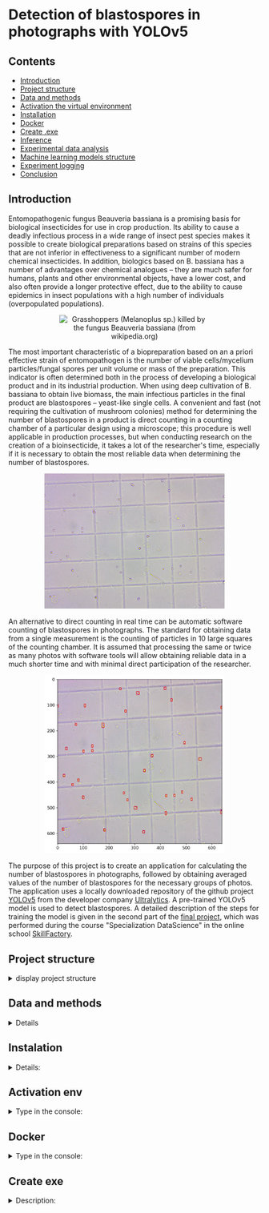# Detection of blastospores in photographs with YOLOv5

## Contents

* [Introduction](README.md#Introduction)
* [Project structure](README.md#Project-structure)
* [Data and methods](README.md#Data-and-methods)
* [Activation the virtual environment](README.md#Activation-env)
* [Installation](README.md#Installation)
* [Docker](README.md#Docker)
* [Create .exe](README.md#Create-exe)
* [Inference](README.md#Inference)
* [Experimental data analysis](README.md#Experimental-data-analysis)
* [Machine learning models structure](README.md#Machine-learning-models-structure)
* [Experiment logging](README.md#Experiment-logging)
* [Conclusion](README.md#Conclusion)


## Introduction

Entomopathogenic fungus Beauveria bassiana is a promising basis for biological insecticides for use in crop production. Its ability to cause a deadly infectious process in a wide range of insect pest species makes it possible to create biological preparations based on strains of this species that are not inferior in effectiveness to a significant number of modern chemical insecticides. In addition, biologics based on B. bassiana has a number of advantages over chemical analogues – they are much safer for humans, plants and other environmental objects, have a lower cost, and also often provide a longer protective effect, due to the ability to cause epidemics in insect populations with a high number of individuals (overpopulated populations).  

<p align="center"> 
<img
  src="https://upload.wikimedia.org/wikipedia/commons/c/c3/Beauveria.jpg"
  alt="Grasshoppers (Melanoplus sp.) killed by the fungus Beauveria bassiana (from wikipedia.org)"
  title="Grasshoppers (Melanoplus sp.) killed by the fungus Beauveria bassiana (from wikipedia.org)"
  style="display: inline-block; margin: 0 auto; max-width: 300px">
</p>

The most important characteristic of a biopreparation based on an a priori effective strain of entomopathogen is the number of viable cells/mycelium particles/fungal spores per unit volume or mass of the preparation. This indicator is often determined both in the process of developing a biological product and in its industrial production. When using deep cultivation of B. bassiana to obtain live biomass, the main infectious particles in the final product are blastospores – yeast-like single cells. A convenient and fast (not requiring the cultivation of mushroom colonies) method for determining the number of blastospores in a product is direct counting in a counting chamber of a particular design using a microscope; this procedure is well applicable in production processes, but when conducting research on the creation of a bioinsecticide, it takes a lot of the researcher's time, especially if it is necessary to obtain the most reliable data when determining the number of blastospores. 

<p align="center"> 
<img
  src="image_folder\images_to_predict\ex_folder_1\1.jpg"
  alt="Blastospores in a photograph taken with a microscope"
  title="Blastospores in a photograph taken with a microscope"
  style="display: inline-block; margin: 0 auto; max-width: 360px">
</p>

An alternative to direct counting in real time can be automatic software counting of blastospores in photographs. The standard for obtaining data from a single measurement is the counting of particles in 10 large squares of the counting chamber. It is assumed that processing the same or twice as many photos with software tools will allow obtaining reliable data in a much shorter time and with minimal direct participation of the researcher.  

<p align="center"> 
<img
  src="image_folder\predicted_images\ex_folder_1\1.jpg"
  alt="The blastospores predicted in the photo by the AI model"
  title="The blastospores predicted in the photo by the AI model"
  style="display: inline-block; margin: 0 auto; max-width: 360px">
</p>

The purpose of this project is to create an application for calculating the number of blastospores in photographs, followed by obtaining averaged values of the number of blastospores for the necessary groups of photos. The application uses a locally downloaded repository of the github project [YOLOv5](https://github.com/ultralytics/yolov5) from the developer company [Ultralytics](https://ultralytics.com). A pre-trained YOLOv5 model is used to detect blastospores. A detailed description of the steps for training the model is given in the second part of the [final project](https://github.com/ostrebko/skf_final_project), which was performed during the course "Specialization DataScience" in the online school [SkillFactory](https://skillfactory.ru). <br> 


## Project structure
<details>
  <summary>display project structure </summary>

```Python

calc_blastos
├── config
│   └── data_config.json       ## congiguration file
├── image_folder
│   ├── images_to_predict      ## folder for images to detection (put folders with photos)
│   └── predicted_images       ## folder with detection results (photos, reports)
├── model
│   ├── weights_1476_150_ep.pt ## trained model 1
│   └── weights_1476_450_ep.pt ## trained model 2
├── utilits                    ## folder with custom functions and classes
│   ├──  __ init __.py
│   ├── calcs_boxes.py
│   ├── functions.py
│   ├── model_loader.py
│   └── read_config.py
├── yolov5                     ## folder with yolov5 app from ultralitics git 
├── Dockerfile
├── main.exe                   ## file to run project in windows (without python & docker)
├── main.py
├── README.md
└── requirements.txt

```
</details>


## Data and methods
<details>
...
...
...
</details>

## Instalation
<details>
  
<summary> Details: </summary> <br>

<p> This section provides a sequence of steps for installing and launching the application <br>

```Python
# 1. Activate the virtual environment in which you plan to launch the application (we will use VsCode)

# 2. ...
bash command

# 3. ...
bash command

# 4. ...
bash command
```
</details>


## Activation env
<details>

<p> The description of how to activate the virtual environment was taken from <a href="https://kayumov.ru/536/">Ruslan Kayumov</a>.<br>

<summary> Type in the console: </summary> <br>

```Python
# Steps to activate the virtual environment in which you plan to launch the application in VsCode:
# 1. Run VS Code as an administrator, go to the project directory in PowerShell, execute the code below, the env folder containing the virtual environment files will appear
python -m venv env

# 2. To change the policy, in PowerShell type
Set-ExecutionPolicy -ExecutionPolicy RemoteSigned -Scope CurrentUser

# 3. Enter the environment folder (env), run the command
env\Scripts\activate.ps1

# 4. An environment marker (env) will appear at the beginning of the line in PowerShell, but VS Code may still not know anything about it. Press Ctrl+Shift + P, type Python: Select Interpreter
# Specify the desired path to python.exe in the env environment folder, this will be displayed at the bottom of the status bar. Now you can install modules only for a specific project.

# 5. If you need to exit, then execute deactivate in PowerShell, and return to global in the interpreter selection.
```
</details>



## Docker
<details>

<summary> Type in the console: </summary> <br>

```Python
# 1. Create a new image (its size is approximately 5.2 Gb)
docker build -t calc_blastos .

# 2. Run image in container.
docker run --rm -v $PWD/image_folder/:/image_folder  --name calc_blastos calc_blastos

# 3. In the project directory '/image_folder/predicted_images' will appear 
# a new file 'results.csv'

# 4. The created container will be automatically deleted 
# after executing a sequence of commands from the Dockerfile.  
# Delete the container and image after usage
docker rmi calc_blastos
```
</details>



## Create exe
<details>

<summary> Description: </summary> <br>

<p>Creating executable .exe file to run the application may be necessary in some cases. For example, if Docker and/or Python are not installed on the computer, the user does not have the minimum skills to install and configure the necessary programs and libraries, or it is impossible to prepare the computer accordingly beforehand (when demonstrating the program on the Director's or Customer's computer).<br>
<p>To create executable .exe file we will use: <a href="www.pyinstaller.org">PyInstaller</a> and the convenient GUI add-in <a href="https://pypi.org/project/auto-py-to-exe/">auto-py-to-exe</a>.<br>

 <p>To create executable .exe file type in the console:

```Python
# 1. Go to the project application and аctivate the virtual environment
# (see section Introduction)

# 2. Install the PyInstaller package
pip install pyinstaller

# 3. Install the auto-py-to-exe package
pip install auto-py-to-exe

# 4. Run the auto-py-to-exe installed app
auto-py-to-exe 

# 5. In the auto-py-to-exe console window select the parameters: 
# 5.1 Script Location: Specify the full path to the file main.py
# 5.2 Onefile (--onedir / --onefile): onefile
# 5.3 Console Window (--console / --windowed) (to see the work of program): Console Based 
# 5.4 In Advanced --hidden-import add (set plus three times and add one name of the following libs to each line): 1. cv2  2. yaml  3. seaborn.
# 5.5 Settings (auto-py-to-exe Specific Options): Specify the full path to the directory of main.py
# 5.6 The other parameters leave unchanged.

# 6. You can only use the pyinstaller package without installing auto-pytoexe.
# To do this, after step 2 in the command line, 
# specifying the correct path to the project "C:/Full/Path/to/main.py ", run:
pyinstaller --noconfirm --onefile --console --hidden-import "cv2" --hidden-import "yaml" --hidden-import "seaborn"  "C:/Full/Path/to/main.py"
```
</details>